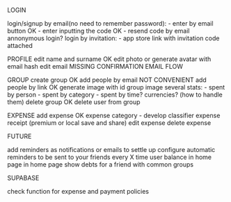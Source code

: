 LOGIN

login/signup by email(no need to remember password):
    - enter by email button OK
    - enter inputting the code OK
    - resend code by email
annonymous login?
login by invitation:
    - app store link with invitation code attached

PROFILE
edit name and surname OK
edit photo or generate avatar with email hash
edit email MISSING CONFIRMATION EMAIL FLOW

GROUP
create group OK
add people by email NOT CONVENIENT
add people by link OK
generate image with id
group image
several stats:
    - spent by person
    - spent by category
    - spent by time?
currencies? (how to handle them)
delete group OK
delete user from group

EXPENSE
add expense OK
expense category
    - develop classifier
expense receipt (premium or local save and share)
edit expense
delete expense

FUTURE

add reminders as notifications or emails to settle up
configure automatic reminders to be sent to your friends every X time
user balance in home page
in home page show debts for a friend with common groups

SUPABASE

check function for expense and payment policies



